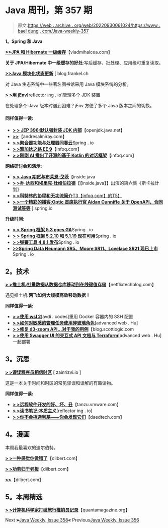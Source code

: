 # Java 周刊，第 357 期

> 原文:[https://web . archive . org/web/20220930061024/https://www . bael dung . com/Java-weekly-357](https://web.archive.org/web/20220930061024/https://www.baeldung.com/java-weekly-357)

**1。Spring 和 Java**

[**>>JPA 和 Hibernate 一级缓存**](https://web.archive.org/web/20220630124720/https://vladmihalcea.com/jpa-hibernate-first-level-cache/)【vladmihalcea.com】

**关于 JPA/Hibernate 中一级缓存的好处**:写后缓存、批处理、应用级可重复读取。

[**>>Java 模块化状态更新**](https://web.archive.org/web/20220630124720/https://blog.frankel.ch/update-state-java-modularization/) [ blog.frankel.ch

对 Java 生态系统中一些著名图书馆采用 Java 模块系统的分析。

[**> >用 jEnv**](https://web.archive.org/web/20220630124720/https://reflectoring.io/manage-jdks-with-jenv/)[reflector ing . io]管理多个 JDK 装置

在处理多个 Java 版本时遇到困难？jEnv 方便了多个 Java 版本之间的切换。

#### **同样值得一读:**

*   [**> > JEP 396:默认强封装 JDK 内部**](https://web.archive.org/web/20220630124720/https://openjdk.java.net/jeps/396)【openjdk.java.net】
*   [**>>**](https://web.archive.org/web/20220630124720/http://andresalmiray.com/gradle-poms-revisited/)【andresalmiray.com】
*   [**> >聚合器功能与处理器同春云**](https://web.archive.org/web/20220630124720/https://spring.io/blog/2020/10/26/case-study-aggregator-function-and-processor)Spring . io
*   [**> >雅加达之路 EE 9**](https://web.archive.org/web/20220630124720/https://www.infoq.com/news/2020/10/the-road-to-jakartaee-9/?utm_campaign=infoq_content&utm_source=infoq&utm_medium=feed&utm_term=Java)【infoq.com】
*   [**> >刚刚 AI 推出了开源的基于 Kotlin 的对话框架**](https://web.archive.org/web/20220630124720/https://www.infoq.com/news/2020/10/just-ai-conversational-kotlin/?utm_campaign=infoq_content&utm_source=infoq&utm_medium=feed&utm_term=Java)【infoq.com】

**网络研讨会和演示:**

*   [**> > Java 期货与布莱恩·戈茨**](https://web.archive.org/web/20220630124720/https://inside.java/2020/10/23/java-future/)【inside.java
*   [**> >乔·达西和埃里克·杜维伯拉德**](https://web.archive.org/web/20220630124720/https://inside.java/2020/10/28/podcast-006/)【【inside.java】】出演的第六集《斯卡拉计划》
*   [**> >科特林的协程和无功流简介**T3【infoq.com】的T5】](https://web.archive.org/web/20220630124720/https://www.infoq.com/presentations/kotlin-coroutines-reactive-streams/?utm_campaign=infoq_content&utm_source=infoq&utm_medium=feed&utm_term=Java)
*   [**> >一个精彩的播客:Optic 首席执行官 Aidan Cunniffe 关于 OpenAPI、合同测试等等**](https://web.archive.org/web/20220630124720/https://spring.io/blog/2020/10/22/a-bootiful-podcast-optic-ceo-aidan-cunniffe-on-openapi-contract-testing-and-so-much-more) [ spring.io

**升级时间:**

*   [**> > Spring 框架 5.3 goes GA**](https://web.archive.org/web/20220630124720/https://spring.io/blog/2020/10/27/spring-framework-5-3-goes-ga)Spring . io
*   [**> > Spring 框架 5.2.10 和 5.1.19 现在可用**](https://web.archive.org/web/20220630124720/https://spring.io/blog/2020/10/27/spring-framework-5-2-10-and-5-1-19-available-now)Spring . io
*   [**> >弹簧工具 4.8.1 发布**](https://web.archive.org/web/20220630124720/https://spring.io/blog/2020/10/27/spring-tools-4-8-1-released)Spring . io
*   [**>>Spring Data Neumann SR5、Moore SR11、Lovelace SR21 现已上市**](https://web.archive.org/web/20220630124720/https://spring.io/blog/2020/10/28/spring-data-neumann-sr5-moore-sr11-and-lovelace-sr21-available-now)Spring . io

## **2。技术**

[**> >推土机:批量数据从数据仓库移动到在线键值存储**](https://web.archive.org/web/20220630124720/https://netflixtechblog.com/bulldozer-batch-data-moving-from-data-warehouse-to-online-key-value-stores-41bac13863f8)【netflixtechblog.com】

遇见推土机:**网飞如何大规模高效移动数据！**

**同样值得一读:**

*   [**> >使用 wsl 2**](https://web.archive.org/web/20220630124720/https://avdi.codes/re-use-ssh-config-inside-docker-containers-with-wsl2/?utm_source=feedburner&utm_medium=feed&utm_campaign=Feed%3A+VirtuousCode+%28Virtuous+Code%29)[avdi . codes]重用 Docker 容器内的 SSH 配置
*   [**> >如何对敏感的管理任务使用碎玻璃角色**](https://web.archive.org/web/20220630124720/https://advancedweb.hu/how-to-use-a-break-glass-role-for-sensitive-admin-tasks/)[advanced web . Hu]
*   **[> >修复 d3-zoom API…对于我的用例](https://web.archive.org/web/20220630124720/https://blog.scottlogic.com/2020/10/22/fixing-the-d3-zoom-api.html)**【blog.scottlogic.com
*   **[> >使用 Swagger UI 的交互式 API 文档与 Terraform](https://web.archive.org/web/20220630124720/https://advancedweb.hu/interactive-api-documentation-using-swagger-ui-deployed-with-terraform/)**[advanced web . Hu]一起部署

## **3。沉思**

[**> >谬误程序员相信时区**](https://web.archive.org/web/20220630124720/https://www.zainrizvi.io/blog/falsehoods-programmers-believe-about-time-zones/) [ zainrizvi.io ]

这是一本关于时间和时区的常见谬误和误解的有趣读物。

**同样值得一读:**

*   [**> >远程软件开发的好、坏、丑**](https://web.archive.org/web/20220630124720/https://tanzu.vmware.com/content/blog/the-good-bad-and-ugly-of-remote-software-development)【tanzu.vmware.com】
*   [**> >读书笔记:本质主义**](https://web.archive.org/web/20220630124720/https://reflectoring.io/book-review-essentialism/)[reflector ing . io]
*   [**> >你不会挑选利基——你会发现它们**](https://web.archive.org/web/20220630124720/https://daedtech.com/you-dont-pick-niches-you-discover-them/)【daedtech.com】

## **4。漫画**

本周我最喜欢的迪尔伯特。

[**> >一种感觉你做错了**](https://web.archive.org/web/20220630124720/https://dilbert.com/strip/2020-10-26)【dilbert.com】

[**> >功劳归于老板**](https://web.archive.org/web/20220630124720/https://dilbert.com/strip/2020-10-27)【dilbert.com】

[**>>**](https://web.archive.org/web/20220630124720/https://dilbert.com/strip/2020-10-21)【dilbert.com】

## **5。本周精选**

**[> >计算机科学家打破旅行推销员记录](https://web.archive.org/web/20220630124720/https://www.quantamagazine.org/computer-scientists-break-traveling-salesperson-record-20201008/)**【quantamagazine.org】

Next **»**[Java Weekly, Issue 358](/web/20220630124720/https://www.baeldung.com/java-weekly-358)**«** Previous[Java Weekly, Issue 356](/web/20220630124720/https://www.baeldung.com/java-weekly-356)